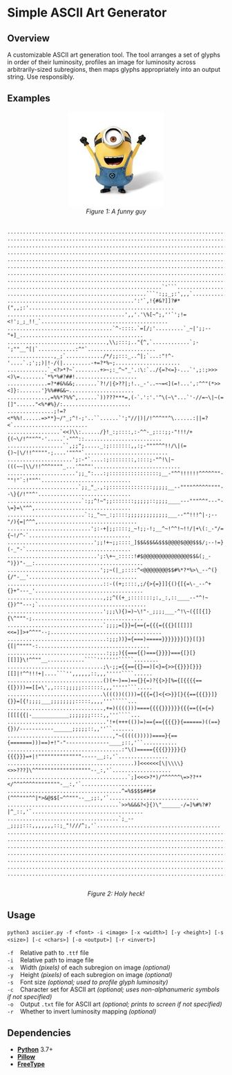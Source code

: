# Simple ASCII Art Generator

## Overview
A customizable ASCII art generation tool. The tool arranges a set of glyphs in order of their luminosity, profiles an image for luminosity across arbitrarily-sized subregions, then maps glyphs appropriately into an output string. Use responsibly.

## Examples
<p align="center">
<img src="res/minion.jpg" alt="LOL"><br>
  <i>Figure 1: A funny guy</i></p>

```

..............................................................................................................
..............................................................................................................
..............................................................................................................
..............................................................................................................
..............................................................................................................
..............................................................................................................
..............................................................................................................
..............................................................................................................
..................................................`'```.......................................................
.............................................```':;;_;:',,,`..................................................
.........................................':'`,!{#&?]]?#*(",,;:'...............................................
......................................',,'.'\%[~^;,''`';!=<!';_;_!!_`.........................................
..................................`^-::::.`=[/;'.........`_~|';;--"+]_........................................
................................,\\;:::;.."{^,`............`;-';""__^[|`............:^"`......................
...............,_;`............/*/;;:::_..^|;`...:"!^-'....`.;';;)|!-/(|.........-+=?*%~;.....................
.............`_<?>*?~`........+>~;:_^~"_'.:\:`../{=?<=}-...`',;:;>>><)\=........`*%*%#?##!....................
.............=?*#&%&&;.......`?!/|{>??|;!.._-'..~~=<](=!...',:^^"(*>><]}:.......'}%%##&&~.....................
.............,=%%*?%%^,......`))???***=,(-`.':'.'^\(~\"...`'-//=~\|~(=[]"......"<%*#%}/:......................
...............;!=?<*%%!......=>**}~/"_;^!-;'..``......`';"//|)|/!^^^""^\......:||=?<`........................
.................`<<)\\:....../}!_:;::::,:-^^-_;:::;;-"!!!/+{(~\/!^""^"-'.....`-"^^::.........................
..................``,;;";....._:;:::::::,,:;-"""^^^!!/\|(={)~|\/!!^""""-;....'""^"`...........................
.....................';:-"`....:;::::::::,::::;-"^!\|~(((~~|\\/!!^^^""""_...'^"^"'............................
......................';;_":...:;::::::::::::::::;__-"^^!!!!!!^^^^^""-""!"`:!""^'.............................
.......................`;;_"_.,:;::::::::::::::;;;;;__--""""^^^^^""""--\}{/!""^'..............................
........................`:;;^!~";;:::::::;;;;;::;;;;____---"""^^"---"-\=}=\"^^,...............................
.........................`:;_"~~_:;::::;;;;;;;;;;;;;___--"^!!!^|-;--"/){=|^^^,................................
...........................';:-+|;;::::;_~!;;-!;__^~!^^!~!!/|+\(:_-"/={~!/^-`.................................
............................';;!+~;;::::_]$$&$$&&$$$@@@@$@@@$$$/;--!=}(-_"-`..................................
.............................';:\+~_:::::!#$@@@@@@@@@@@@@@@$$&(;_-^)})"-__:...................................
..............................';;~(|_;::::^<@@@@@@@@$$#%*?*%>\_--^(}{/"-__'...................................
...............................::-((+;::::,;/{>{=}]]{(){[{=\-_--^+{}+"---_'...................................
...............................,;;^((+_;:::::::;:,_:,::____--"^!~{})^"---;`...................................
...............................';;;\){)=)~\!"-_;;;;___-^!\~({[[{]}{\^"""-;....................................
...............................`;;;;=[}}={=={={{{={{{}[[[]]]<<=]]>+^^""--;....................................
................................:;;;))}={===)=====}}}}}}}[}}[[}]{[|^""""-:....................................
................................:;;;){{==={{)==={}}}}==={[}[}[[]]}\!^^""__............````'''''''`````........
...............................;\-;;={{=={{}==)[<}={>>{{}}}[}}}[[]|!^^!!!+|....```'',,,,,,::,,,'''''````......
...............................()(+~)==)=={}{=)?{{>}[%={[{{{{=={[})))==[[=\',,::::;;;;;:::::::,,,'''''```.....
...............................\((())(()))={{{={]<{<>}}[}{{=={{{}}]}{}}=[{!;;;;___;;;;;;;;:::::,,,,'''`````...
...............................,+=)(((()))===={{{{}}}}}}{{{=={{={=}[[[[{{|-____________;;;;;;;::::,,'''````...
................................'!+(+++(())=)=={=={{{{}}{======)((==}{})/-----------______;;;;;::,,''``.......
..................................,"~((((()))))====}{=={=======)))==)+!"-"--------------____;::,'``...........
.....................................:"\()====={{{{}}}}}{}{{{}}}=+|!""""""""""""""-----__;:,'`................
.........................................)]<<<<<<[\|\\\\}<>>???]\^^"""""""""""""""""--_:,'`...................
.......................................`;]<<<>?*)/^^^^^^\=>??**</^^"^^^^""""""""-__:,'`.......................
.....................................^=%$$$$##$#(^^^"""^^|*>&@$$[~^^"""--__;;:,'`.............................
....................................`>>%&&&?<}{)\"______-/=]%#%?#?|^_::,'`....................................
....................................`;_--_;;;;:::,,,,,,,::;_"!///^;,'`........................................
..............................................................................................................
..............................................................................................................
..............................................................................................................
..............................................................................................................
..............................................................................................................
..............................................................................................................
.............................................................................................................


```
<p align="center">
<i>Figure 2: Holy heck!</i>
</p>

## Usage
`python3 asciier.py -f <font> -i <image> [-x <width>] [-y <height>] [-s <size>] [-c <chars>] [-o <output>] [-r <invert>]`

`-f`&nbsp;&nbsp;&nbsp;&nbsp;Relative path to `.ttf` file<br>
`-i`&nbsp;&nbsp;&nbsp;&nbsp;Relative path to image file<br>
`-x`&nbsp;&nbsp;&nbsp;&nbsp;Width <i>(pixels)</i> of each subregion on image <i>(optional)</i><br>
`-y`&nbsp;&nbsp;&nbsp;&nbsp;Height <i>(pixels)</i> of each subregion on image <i>(optional)</i><br>
`-s`&nbsp;&nbsp;&nbsp;&nbsp;Font size <i>(optional; used to profile glyph luminosity)</i><br>
`-c`&nbsp;&nbsp;&nbsp;&nbsp;Character set for ASCII art <i>(optional; uses non-alphanumeric symbols if not specified)</i><br>
`-o`&nbsp;&nbsp;&nbsp;&nbsp;Output `.txt` file for ASCII art <i>(optional; prints to screen if not specified)</i><br>
`-r`&nbsp;&nbsp;&nbsp;&nbsp;Whether to invert luminosity mapping <i>(optional)</i><br>

## Dependencies
* **[Python](https://www.python.org/)** 3.7+
* **[Pillow](https://python-pillow.org)**
* **[FreeType](https://pypi.org/project/freetype-py/1.1/)**
